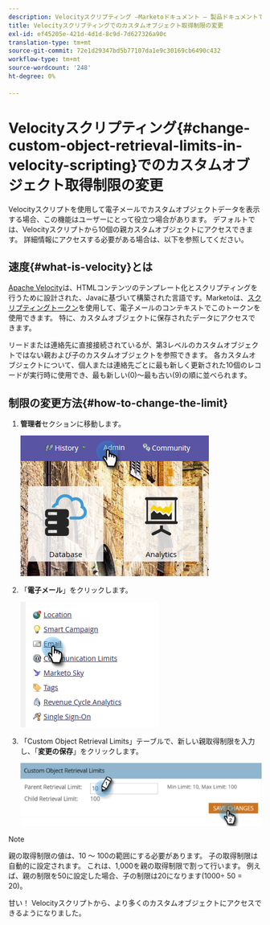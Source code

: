 ```yaml
---
description: Velocityスクリプティング —Marketoドキュメント — 製品ドキュメントでのカスタムオブジェクト取得制限の変更
title: Velocityスクリプティングでのカスタムオブジェクト取得制限の変更
exl-id: ef45205e-421d-4d1d-8c9d-7d627326a90c
translation-type: tm+mt
source-git-commit: 72e1d29347bd5b77107da1e9c30169cb6490c432
workflow-type: tm+mt
source-wordcount: '248'
ht-degree: 0%

---
```


# Velocityスクリプティング{#change-custom-object-retrieval-limits-in-velocity-scripting}でのカスタムオブジェクト取得制限の変更

Velocityスクリプトを使用して電子メールでカスタムオブジェクトデータを表示する場合、この機能はユーザーにとって役立つ場合があります。 デフォルトでは、Velocityスクリプトから10個の親カスタムオブジェクトにアクセスできます。 詳細情報にアクセスする必要がある場合は、以下を参照してください。

## 速度{#what-is-velocity}とは

[Apache Velocity](https://velocity.apache.org/)は、HTMLコンテンツのテンプレート化とスクリプティングを行うために設計された、Javaに基づいて構築された言語です。Marketoは、[スクリプティングトークン](/help/marketo/product-docs/email-marketing/general/using-tokens/create-an-email-script-token.md)を使用して、電子メールのコンテキストでこのトークンを使用できます。 特に、カスタムオブジェクトに保存されたデータにアクセスできます。

リードまたは連絡先に直接接続されているが、第3レベルのカスタムオブジェクトではない親および子のカスタムオブジェクトを参照できます。 各カスタムオブジェクトについて、個人または連絡先ごとに最も新しく更新された10個のレコードが実行時に使用でき、最も新しい(0)～最も古い(9)の順に並べられます。

## 制限の変更方法{#how-to-change-the-limit}

1. **管理者**&#x200B;セクションに移動します。

   ![](assets/change-custom-object-retrieval-limits-in-velocity-scripting-1.png)

1. 「**電子メール**」をクリックします。

   ![](assets/change-custom-object-retrieval-limits-in-velocity-scripting-2.png)

1. 「Custom Object Retrieval Limits」テーブルで、新しい親取得制限を入力し、「**変更の保存**」をクリックします。

   ![](assets/change-custom-object-retrieval-limits-in-velocity-scripting-3.png)

>[!NOTE]
>
>親の取得制限の値は、10 ～ 100の範囲にする必要があります。 子の取得制限は自動的に設定されます。 これは、1,000を親の取得制限で割って行います。 例えば、親の制限を50に設定した場合、子の制限は20になります(1000÷ 50 = 20)。

甘い！ Velocityスクリプトから、より多くのカスタムオブジェクトにアクセスできるようになりました。
